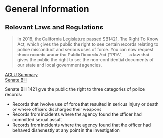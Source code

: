 # General Information

## Relevant Laws and Regulations
>In 2018, the California Legislature passed SB1421, The Right To Know Act, which gives the public the right to see certain records relating to police misconduct and serious uses of force. You can now request these records under the Public Records Act ("PRA") — a law that gives the public the right to see the non-confidential documents of our state and local government agencies.

[ACLU Summary](https://www.aclusocal.org/en/know-your-rights/access-ca-police-records)  
[Senate Bill](https://leginfo.legislature.ca.gov/faces/billTextClient.xhtml?bill_id=201720180SB1421)  

Senate Bill 1421 give the public the right to three categories of police records: 
+ Records that involve use of force that resulted in serious injury or death or where officers
discharged their weapons
+ Records from incidents where the agency found the officer had committed sexual assult
+ Records from incidents where the agency found that the officer had behaved dishonestly at any point in the investigation